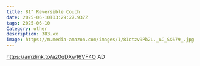 ```yaml
---
title: 81" Reversible Couch
date: 2025-06-10T03:29:27.937Z
tags: 2025-06-10
Category: other
description: 383.xx
image: https://m.media-amazon.com/images/I/81ctzv9Pb2L._AC_SX679_.jpg
---
```

https://amzlink.to/az0qDXw16VF4O   AD